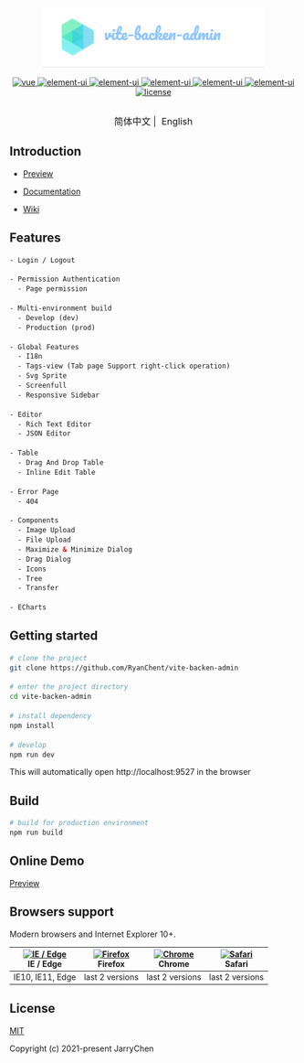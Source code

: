 <div align="center">
<img src="./public/assets/icon.png" alt="vite-backen-admin" />
</div>

<p align="center">
  <a href="https://github.com/vuejs/vue">
    <img src="https://img.shields.io/badge/vue-3.0.11-brightgreen.svg" alt="vue">
  </a>
  <a href="https://github.com/element-plus/element-plus">
    <img src="https://img.shields.io/badge/element--plus-1.0.2--beta41-brightgreen.svg" alt="element-ui">
  </a>
  <a href="https://github.com/element-plus/element-plus">
    <img src="https://img.shields.io/badge/vant-3.0.15-brightgreen.svg" alt="element-ui">
  </a>
  <a href="https://github.com/vuejs/vue-router-next">
    <img src="https://img.shields.io/badge/vue--router-4.0.8-brightgreen.svg" alt="element-ui">
  </a>
  <a href="https://github.com/axios/axios">
    <img src="https://img.shields.io/badge/axios-0.21.1-brightgreen.svg" alt="element-ui">
  </a>
  <a href="https://github.com/intlify/vue-i18n-next">
    <img src="https://img.shields.io/badge/vue--i18n-9.1.6-brightgreen.svg" alt="element-ui">
  </a>
  <a href="https://github.com/RyanChent/vite-backen-admin/blob/master/LICENSE">
    <img src="https://img.shields.io/github/license/mashape/apistatus.svg" alt="license">
  </a>
</p>

<p align="center" style="font-size: 16px; margin-top: 30px">
    <a>简体中文</a>&nbsp;|&nbsp;
    <a>English</a>
</p>

## Introduction

<!-- [vite-backen-admin](https://github.com/RyanChent/vite-backen-admin) is a production-ready front-end solution for admin interfaces. It is based on [vue](https://github.com/vuejs/vue) and uses the UI Toolkit [element-ui](https://github.com/ElemeFE/element).

[vite-backen-admin](https://github.com/RyanChent/vite-backen-admin) is based on the newest development stack of vue and it has a built-in i18n solution, typical templates for enterprise applications, and lots of awesome features. It helps you build large and complex Single-Page Applications. I believe whatever your needs are, this project will help you. -->

- [Preview](https://jarrychen.xyz)

- [Documentation](https://jarrychen.xyz/docs)

- [Wiki](https://github.com/RyanChent/vite-backen-admin/wiki)

## Features

```xml
- Login / Logout

- Permission Authentication
  - Page permission

- Multi-environment build
  - Develop (dev)
  - Production (prod)

- Global Features
  - I18n
  - Tags-view (Tab page Support right-click operation)
  - Svg Sprite
  - Screenfull
  - Responsive Sidebar

- Editor
  - Rich Text Editor
  - JSON Editor

- Table
  - Drag And Drop Table
  - Inline Edit Table

- Error Page
  - 404

- Components
  - Image Upload
  - File Upload
  - Maximize & Minimize Dialog
  - Drag Dialog
  - Icons
  - Tree
  - Transfer

- ECharts
```

## Getting started

```bash
# clone the project
git clone https://github.com/RyanChent/vite-backen-admin

# enter the project directory
cd vite-backen-admin

# install dependency
npm install

# develop
npm run dev
```

This will automatically open http://localhost:9527 in the browser

## Build

```bash
# build for production environment
npm run build
```

<!--
## Advanced

```bash
# preview the release environment effect
npm run preview

# preview the release environment effect + static resource analysis
npm run preview -- --report

# code format check
npm run lint

# code format check and auto fix
npm run lint -- --fix
``` -->

<!-- Refer to [Documentation](https://panjiachen.github.io/vue-element-admin-site/guide/essentials/deploy.html) for more information

## Changelog

Detailed changes for each release are documented in the [release notes](https://github.com/PanJiaChen/vue-element-admin/releases). -->

## Online Demo

[Preview](https://jarrychen.xyz)

<!-- ## Donate

If you find this project useful, you can buy author a glass of juice :tropical_drink:

![donate](https://wpimg.wallstcn.com/bd273f0d-83a0-4ef2-92e1-9ac8ed3746b9.png)

[Paypal Me](https://www.paypal.me/panfree23)

[Buy me a coffee](https://www.buymeacoffee.com/Pan) -->

## Browsers support

Modern browsers and Internet Explorer 10+.

| [<img src="https://raw.githubusercontent.com/alrra/browser-logos/master/src/edge/edge_48x48.png" alt="IE / Edge" width="24px" height="24px" />](https://godban.github.io/browsers-support-badges/)</br>IE / Edge | [<img src="https://raw.githubusercontent.com/alrra/browser-logos/master/src/firefox/firefox_48x48.png" alt="Firefox" width="24px" height="24px" />](https://godban.github.io/browsers-support-badges/)</br>Firefox | [<img src="https://raw.githubusercontent.com/alrra/browser-logos/master/src/chrome/chrome_48x48.png" alt="Chrome" width="24px" height="24px" />](https://godban.github.io/browsers-support-badges/)</br>Chrome | [<img src="https://raw.githubusercontent.com/alrra/browser-logos/master/src/safari/safari_48x48.png" alt="Safari" width="24px" height="24px" />](https://godban.github.io/browsers-support-badges/)</br>Safari |
| --- | --- | --- | --- |
| IE10, IE11, Edge | last 2 versions | last 2 versions | last 2 versions |

## License

[MIT](https://github.com/RyanChent/vite-backen-admin/blob/master/LICENSE)

Copyright (c) 2021-present JarryChen
